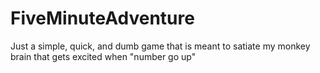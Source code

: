 # FiveMinuteAdventure
Just a simple, quick, and dumb game that is meant to satiate my monkey brain that gets excited when "number go up"
